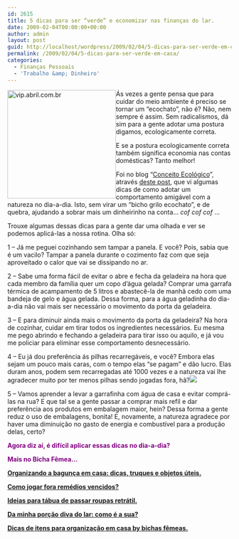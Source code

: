 ```yaml
---
id: 2615
title: 5 dicas para ser “verde” e economizar nas finanças do lar.
date: 2009-02-04T00:00:00+00:00
author: admin
layout: post
guid: http://localhost/wordpress/2009/02/04/5-dicas-para-ser-verde-em-casa/
permalink: /2009/02/04/5-dicas-para-ser-verde-em-casa/
categories:
  - Finanças Pessoais
  - 'Trabalho &amp; Dinheiro'
---
```

[<img style="display: inline; margin-left: 0; margin-right: 0; border-width: 0;" title="vip.abril.com.br" src="http://www.trololodemulher.com.br/blog/wp-content/uploads/2009/02/untitled-thumb.png" border="0" alt="vip.abril.com.br" width="244" height="244" align="left" />](http://www.trololodemulher.com.br/blog/wp-content/uploads/2009/02/untitled.png)

Ás vezes a gente pensa que para cuidar do meio ambiente é preciso se tornar um “ecochato”, não é? Não, nem sempre é assim. Sem radicalismos, dá sim para a gente adotar uma postura digamos, ecologicamente correta.

E se a postura ecologicamente correta também significa economia nas contas domésticas? Tanto melhor!

Foi no blog “<a href="http://www.conceitoecologico.blogspot.com/" target="_blank">Conceito Ecológico</a>”, através <a href="http://conceitoecologico.blogspot.com/2009/01/10-dicas-eco.html" target="_blank">deste post</a>, que vi algumas dicas de como adotar um comportamento amigável com a natureza no dia-a-dia. Isto, sem virar um “bicho grilo ecochato”, e de quebra, ajudando a sobrar mais um dinheirinho na conta&#8230; _cof cof cof_ &#8230;[](http://www.trololodemulher.com.br/blog/wp-content/uploads/2009/02/clip-image0019.gif)

Trouxe algumas dessas dicas para a gente dar uma olhada e ver se podemos aplicá-las a nossa rotina. Olha só:

1 – Já me peguei cozinhando sem tampar a panela. E você? Pois, sabia que é um vacilo? Tampar a panela durante o cozimento faz com que seja aproveitado o calor que vai se dissipando no ar.[](http://www.trololodemulher.com.br/blog/wp-content/uploads/2009/02/clip-image00182.gif)

2 – Sabe uma forma fácil de evitar o abre e fecha da geladeira na hora que cada membro da família quer um copo d’água gelada? Comprar uma garrafa térmica de acampamento de 5 litros e abastecê-la de manhã cedo com uma bandeja de gelo e água gelada. Dessa forma, para a água geladinha do dia-a-dia não vai mais ser necessário o movimento da porta da geladeira.[](http://www.trololodemulher.com.br/blog/wp-content/uploads/2009/02/clip-image00145.gif)

3 – E para diminuir ainda mais o movimento da porta da geladeira? Na hora de cozinhar, cuidar em tirar todos os ingredientes necessários. Eu mesma me pego abrindo e fechando a geladeira para tirar isso ou aquilo, e já vou me policiar para eliminar esse comportamento desnecessário.[](http://www.trololodemulher.com.br/blog/wp-content/uploads/2009/02/clip-image00165.gif)

4 – Eu já dou preferência ás pilhas recarregáveis, e você? Embora elas sejam um pouco mais caras, com o tempo elas “se pagam” e dão lucro. Elas duram anos, podem sem recarregadas até 1000 vezes e a natureza vai lhe agradecer muito por ter menos pilhas sendo jogadas fora, hã?![](http://www.trololodemulher.com.br/blog/wp-content/uploads/2009/02/clip-image00110.gif)

5 – Vamos aprender a levar a garrafinha com água de casa e evitar comprá-las na rua? E que tal se a gente passar a comprar mais refil e dar preferência aos produtos em embalagem maior, hein? Dessa forma a gente reduz o uso de embalagens, bonita! E, novamente, a natureza agradece por haver uma diminuição no gasto de energia e combustível para a produção delas, certo?[](http://www.trololodemulher.com.br/blog/wp-content/uploads/2009/02/clip-image00112.gif)

**<span style="color: #800080;">Agora diz aí, é difícil aplicar essas dicas no dia-a-dia?</span>**

**<span style="color: #800080;">Mais no Bicha Fêmea&#8230;</span>**

**<span style="color: #800080;"><a href="http://www.trololodemulher.com.br/2010/07/16/organizando-bagunca/" target="_self">Organizando a bagunça em casa: dicas, truques e objetos úteis.</a></span>**

**<span style="color: #800080;"><a href="http://www.trololodemulher.com.br/2010/07/09/descartando-remedios-vencidos/" target="_self">Como jogar fora remédios vencidos?</a></span>**

**<span style="color: #800080;"><a href="http://www.trololodemulher.com.br/2010/06/18/tabua-passar-roupa-retratil/" target="_self">Ideias para tábua de passar roupas retrátil.</a></span>**

**<span style="color: #800080;"><a href="http://www.trololodemulher.com.br/2010/02/04/dicas-tarefas-domesticas/" target="_self">Da minha porção diva do lar: como é a sua?</a></span>**

**<span style="color: #800080;"><a href="http://www.trololodemulher.com.br/2010/01/21/itens-organizacao-casa/" target="_self">Dicas de itens para organização em casa by bichas fêmeas.</a></span>**